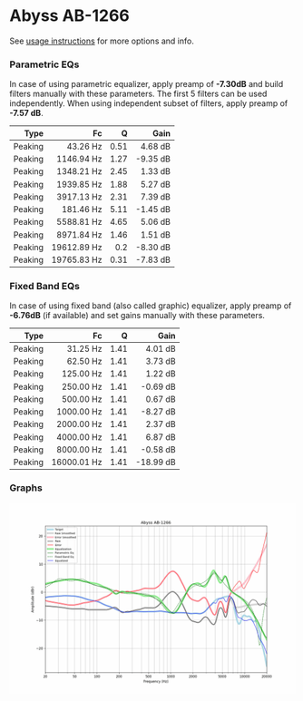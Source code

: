 # Abyss AB-1266
See [usage instructions](https://github.com/jaakkopasanen/AutoEq#usage) for more options and info.

### Parametric EQs
In case of using parametric equalizer, apply preamp of **-7.30dB** and build filters manually
with these parameters. The first 5 filters can be used independently.
When using independent subset of filters, apply preamp of **-7.57 dB**.

| Type    | Fc          |    Q | Gain     |
|--------:|------------:|-----:|---------:|
| Peaking | 43.26 Hz    | 0.51 | 4.68 dB  |
| Peaking | 1146.94 Hz  | 1.27 | -9.35 dB |
| Peaking | 1348.21 Hz  | 2.45 | 1.33 dB  |
| Peaking | 1939.85 Hz  | 1.88 | 5.27 dB  |
| Peaking | 3917.13 Hz  | 2.31 | 7.39 dB  |
| Peaking | 181.46 Hz   | 5.11 | -1.45 dB |
| Peaking | 5588.81 Hz  | 4.65 | 5.06 dB  |
| Peaking | 8971.84 Hz  | 1.46 | 1.51 dB  |
| Peaking | 19612.89 Hz | 0.2  | -8.30 dB |
| Peaking | 19765.83 Hz | 0.31 | -7.83 dB |

### Fixed Band EQs
In case of using fixed band (also called graphic) equalizer, apply preamp of **-6.76dB**
(if available) and set gains manually with these parameters.

| Type    | Fc          |    Q | Gain      |
|--------:|------------:|-----:|----------:|
| Peaking | 31.25 Hz    | 1.41 | 4.01 dB   |
| Peaking | 62.50 Hz    | 1.41 | 3.73 dB   |
| Peaking | 125.00 Hz   | 1.41 | 1.22 dB   |
| Peaking | 250.00 Hz   | 1.41 | -0.69 dB  |
| Peaking | 500.00 Hz   | 1.41 | 0.67 dB   |
| Peaking | 1000.00 Hz  | 1.41 | -8.27 dB  |
| Peaking | 2000.00 Hz  | 1.41 | 2.37 dB   |
| Peaking | 4000.00 Hz  | 1.41 | 6.87 dB   |
| Peaking | 8000.00 Hz  | 1.41 | -0.58 dB  |
| Peaking | 16000.01 Hz | 1.41 | -18.99 dB |

### Graphs
![](./Abyss%20AB-1266.png)